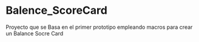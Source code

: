 # Balence_ScoreCard
Proyecto que se Basa en el primer prototipo empleando macros para crear un Balance Socre Card 
